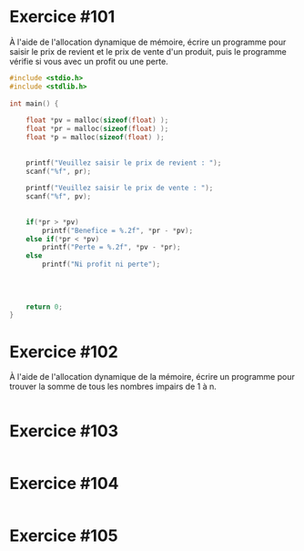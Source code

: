 
# Exercice #101

À l'aide de l'allocation dynamique de mémoire, écrire un programme pour saisir le prix de revient et le prix de vente d'un produit, puis le programme vérifie si vous avec un profit ou une perte.

``` C
#include <stdio.h>  
#include <stdlib.h>  
  
int main() {  
  
    float *pv = malloc(sizeof(float) );  
    float *pr = malloc(sizeof(float) );  
    float *p = malloc(sizeof(float) );  
  
  
    printf("Veuillez saisir le prix de revient : ");  
    scanf("%f", pr);  
  
    printf("Veuillez saisir le prix de vente : ");  
    scanf("%f", pv);  
  
  
    if(*pr > *pv)  
        printf("Benefice = %.2f", *pr - *pv);  
    else if(*pr < *pv)  
        printf("Perte = %.2f", *pv - *pr);  
    else  
        printf("Ni profit ni perte");  
  
  
  
  
    return 0;  
}
```

# Exercice #102

À l'aide de l'allocation dynamique de la mémoire, écrire un programme pour trouver la somme de tous les nombres impairs de 1 à n.

``` C

```

# Exercice #103

``` C

```

# Exercice #104

``` C

```

# Exercice #105

``` C

```